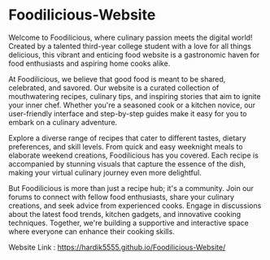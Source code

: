 # Foodilicious-Website
Welcome to Foodilicious, where culinary passion meets the digital world! Created by a talented third-year college student with a love for all things delicious, this vibrant and enticing food website is a gastronomic haven for food enthusiasts and aspiring home cooks alike.

At Foodilicious, we believe that good food is meant to be shared, celebrated, and savored. Our website is a curated collection of mouthwatering recipes, culinary tips, and inspiring stories that aim to ignite your inner chef. Whether you're a seasoned cook or a kitchen novice, our user-friendly interface and step-by-step guides make it easy for you to embark on a culinary adventure.

Explore a diverse range of recipes that cater to different tastes, dietary preferences, and skill levels. From quick and easy weeknight meals to elaborate weekend creations, Foodilicious has you covered. Each recipe is accompanied by stunning visuals that capture the essence of the dish, making your virtual culinary journey even more delightful.

But Foodilicious is more than just a recipe hub; it's a community. Join our forums to connect with fellow food enthusiasts, share your culinary creations, and seek advice from experienced cooks. Engage in discussions about the latest food trends, kitchen gadgets, and innovative cooking techniques. Together, we're building a supportive and interactive space where everyone can enhance their cooking skills.

Website Link : https://hardik5555.github.io/Foodilicious-Website/
